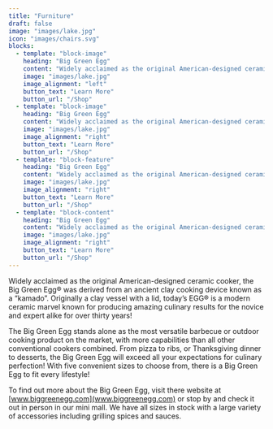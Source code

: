 ```yaml
---
title: "Furniture"
draft: false
image: "images/lake.jpg"
icon: "images/chairs.svg"
blocks:
  - template: "block-image"
    heading: "Big Green Egg"
    content: "Widely acclaimed as the original American-designed ceramic cooker, the Big Green Egg® was derived from an ancient clay cooking device known as a “kamado”. Originally a clay vessel with a lid, today’s EGG® is a modern ceramic marvel known for producing amazing culinary results for the novice and expert alike for over thirty years!"
    image: "images/lake.jpg"
    image_alignment: "left"
    button_text: "Learn More"
    button_url: "/Shop"
  - template: "block-image"
    heading: "Big Green Egg"
    content: "Widely acclaimed as the original American-designed ceramic cooker, the Big Green Egg® was derived from an ancient clay cooking device known as a “kamado”. Originally a clay vessel with a lid, today’s EGG® is a modern ceramic marvel known for producing amazing culinary results for the novice and expert alike for over thirty years!"
    image: "images/lake.jpg"
    image_alignment: "right"
    button_text: "Learn More"
    button_url: "/Shop"
  - template: "block-feature"
    heading: "Big Green Egg"
    content: "Widely acclaimed as the original American-designed ceramic cooker, the Big Green Egg® was derived from an ancient clay cooking device known as a “kamado”. Originally a clay vessel with a lid, today’s EGG® is a modern ceramic marvel known for producing amazing culinary results for the novice and expert alike for over thirty years!"
    image: "images/lake.jpg"
    image_alignment: "right"
    button_text: "Learn More"
    button_url: "/Shop"
  - template: "block-content"
    heading: "Big Green Egg"
    content: "Widely acclaimed as the original American-designed ceramic cooker, the Big Green Egg® was derived from an ancient clay cooking device known as a “kamado”. Originally a clay vessel with a lid, today’s EGG® is a modern ceramic marvel known for producing amazing culinary results for the novice and expert alike for over thirty years!"
    image: "images/lake.jpg"
    image_alignment: "right"
    button_text: "Learn More"
    button_url: "/Shop"
---
```

Widely acclaimed as the original American-designed ceramic cooker, the Big Green Egg® was derived from an ancient clay cooking device known as a “kamado”. Originally a clay vessel with a lid, today’s EGG® is a modern ceramic marvel known for producing amazing culinary results for the novice and expert alike for over thirty years!

The Big Green Egg stands alone as the most versatile barbecue or outdoor cooking product on the market, with more capabilities than all other conventional cookers combined. From pizza to ribs, or Thanksgiving dinner to desserts, the Big Green Egg will exceed all your expectations for culinary perfection! With five convenient sizes to choose from, there is a Big Green Egg to fit every lifestyle!

To find out more about the Big Green Egg, visit there website at [www.biggreenegg.com](www.biggreenegg.com) or stop by and check it out in person in our mini mall.  We have all sizes in stock with a large variety of accessories including grilling spices and sauces.